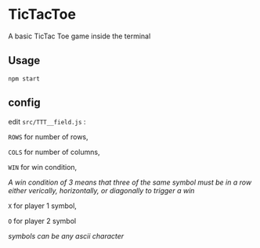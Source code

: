  # TicTacToe

 A basic TicTac Toe game inside the terminal

 ## Usage

 `npm start`


 ## config

 edit `src/TTT__field.js` :

 `ROWS` for number of rows,
 
 `COLS` for number of columns,
 
 `WIN` for win condition,
 
 _A win condition of 3 means that three of the same symbol must be in a row either verically, horizontally, or diagonally to trigger a win_
 
 `X` for player 1 symbol,
 
 `O` for player 2 symbol
 
 _symbols can be any ascii character_



